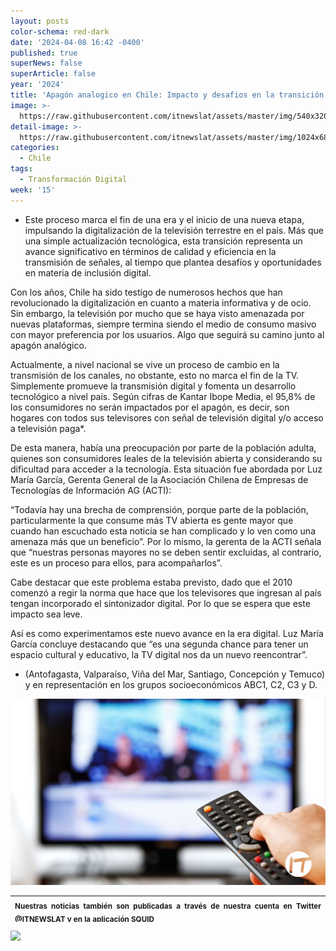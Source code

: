 ```yaml
---
layout: posts
color-schema: red-dark
date: '2024-04-08 16:42 -0400'
published: true
superNews: false
superArticle: false
year: '2024'
title: 'Apagón analogico en Chile: Impacto y desafios en la transición digital'
image: >-
  https://raw.githubusercontent.com/itnewslat/assets/master/img/540x320/Television-digitalp.jpg
detail-image: >-
  https://raw.githubusercontent.com/itnewslat/assets/master/img/1024x680/Television-digitalg.jpg
categories:
  - Chile
tags:
  - Transformación Digital
week: '15'
---
```



- Este proceso marca el fin de una era y el inicio de una nueva etapa, impulsando la digitalización de la televisión terrestre en el país. Más que una simple actualización tecnológica, esta transición representa un avance significativo en términos de calidad y eficiencia en la transmisión de señales, al tiempo que plantea desafíos y oportunidades en materia de inclusión digital.

Con los años, Chile ha sido testigo de numerosos hechos que han revolucionado la digitalización en cuanto a materia informativa y de ocio. Sin embargo, la televisión por mucho que se haya visto amenazada por nuevas plataformas, siempre termina siendo el medio de consumo masivo con mayor preferencia por los usuarios. Algo que seguirá su camino junto al apagón analógico.

Actualmente, a nivel nacional se vive un proceso de cambio en la transmisión de los canales, no obstante, esto no marca el fin de la TV. Simplemente promueve la transmisión digital y fomenta un desarrollo tecnológico a nivel país. Según cifras de Kantar Ibope Media, el 95,8% de los consumidores no serán impactados por el apagón, es decir, son hogares con todos sus televisores con señal de televisión digital y/o acceso a televisión paga*.

De esta manera, había una preocupación por parte de la población adulta, quienes son consumidores leales de la televisión abierta y considerando su dificultad para acceder a la tecnología. Esta situación fue abordada por Luz María García, Gerenta General de la Asociación Chilena de Empresas de Tecnologías de Información AG (ACTI):

“Todavía hay una brecha de comprensión, porque parte de la población, particularmente la que consume más TV abierta es gente mayor que cuando han escuchado esta noticia se han complicado y lo ven como una amenaza más que un beneficio”. Por lo mismo, la gerenta de la ACTI señala que “nuestras personas mayores no se deben sentir excluidas, al contrario, este es un proceso para ellos, para acompañarlos”.

Cabe destacar que este problema estaba previsto, dado que el 2010 comenzó a regir la norma que hace que los televisores que ingresan al país tengan incorporado el sintonizador digital. Por lo que se espera que este impacto sea leve.

Así es como experimentamos este nuevo avance en la era digital. Luz María García concluye destacando que “es una segunda chance para tener un espacio cultural y educativo, la TV digital nos da un nuevo reencontrar”.

* (Antofagasta, Valparaíso, Viña del Mar, Santiago, Concepción y Temuco) y en representación en los grupos socioeconómicos ABC1, C2, C3 y D.

![](https://raw.githubusercontent.com/itnewslat/assets/master/img/540x320/Television-digitalp.jpg)

<table style="height: 42px;" width="569">
<tbody>
<tr>
<td style="text-align: justify;"><sub><strong>Nuestras noticias también son publicadas a través de nuestra cuenta en Twitter <a href="https://twitter.com/itnewslat?lang=es">@ITNEWSLAT</a> y en la aplicación <a href="https://squidapp.co/en/">SQUID</a></strong></sub></td>
</tr>
</tbody>
</table>

<img src="https://tracker.metricool.com/c3po.jpg?hash=56f88a41e39ab42c063cc51676587a04"/>